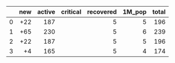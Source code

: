 |    |   new |   active | critical   |   recovered |   1M_pop |   total |
|---:|------:|---------:|:-----------|------------:|---------:|--------:|
|  0 |   +22 |      187 |            |           5 |        5 |     196 |
|  1 |   +65 |      230 |            |           5 |        6 |     239 |
|  2 |   +22 |      187 |            |           5 |        5 |     196 |
|  3 |    +4 |      165 |            |           5 |        4 |     174 |